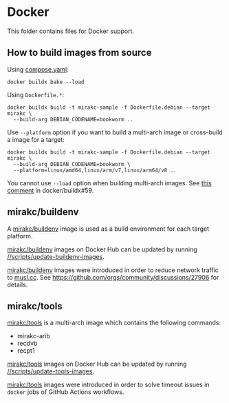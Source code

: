 # Docker

This folder contains files for Docker support.

## How to build images from source

Using [compose.yaml](./compose.yaml):

```shell
docker buildx bake --load
```

Using `Dockerfile.*`:

```shell
docker buildx build -t mirakc-sample -f Dockerfile.debian --target mirakc \
  --build-arg DEBIAN_CODENAME=bookworm ..
```

Use `--platform` option if you want to build a multi-arch image or cross-build
a image for a target:

```shell
docker buildx build -t mirakc-sample -f Dockerfile.debian --target mirakc \
  --build-arg DEBIAN_CODENAME=bookworm \
  --platform=linux/amd64,linux/arm/v7,linux/arm64/v8 ..
```

You cannot use `--load` option when building multi-arch images.  See
[this comment](https://github.com/docker/buildx/issues/59#issuecomment-659303756)
in docker/buildx#59.

## mirakc/buildenv

A [mirakc/buildenv] image is used as a build environment for each target platform.

[mirakc/buildenv] images on Docker Hub can be updated by running
[//scripts/update-buildenv-images](../scripts/update-buildenv-images).

[mirakc/buildenv] images were introduced in order to reduce network traffic to
[musl.cc].  See https://github.com/orgs/community/discussions/27906 for details.

## mirakc/tools

[mirakc/tools] is a multi-arch image which contains the following commands:

* mirakc-arib
* recdvb
* recpt1

[mirakc/tools] images on Docker Hub can be updated by running
[//scripts/update-tools-images](../scripts/update-tools-images).

[mirakc/tools] images were introduced in order to solve timeout issues in
`docker` jobs of GitHub Actions workflows.

[mirakc/buildenv]: https://hub.docker.com/r/mirakc/buildenv
[mirakc/tools]: https://hub.docker.com/r/mirakc/tools
[musl.cc]: https://musl.cc/
